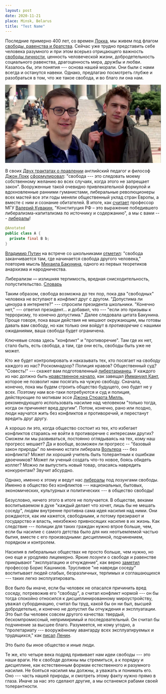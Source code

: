 ```yaml
---
layout: post
date: 2020-11-21
place: Minsk, Belarus
title: "Test Name"
---
```


Последние примерно 400 лет, со времен
[Локка](https://ru.wikipedia.org/wiki/%D0%9B%D0%BE%D0%BA%D0%BA,_%D0%94%D0%B6%D0%BE%D0%BD),
мы живем под флагом
[свободы, равенства и братства](https://ru.wikipedia.org/wiki/%D0%A1%D0%B2%D0%BE%D0%B1%D0%BE%D0%B4%D0%B0,_%D1%80%D0%B0%D0%B2%D0%B5%D0%BD%D1%81%D1%82%D0%B2%D0%BE,_%D0%B1%D1%80%D0%B0%D1%82%D1%81%D1%82%D0%B2%D0%BE).
Сейчас уже трудно представить себе человека разумного и при этом
всерьез отрицающего важность
[свободы личности](https://ru.wikipedia.org/wiki/%D0%A1%D0%B2%D0%BE%D0%B1%D0%BE%D0%B4%D0%B0_%D0%BB%D0%B8%D1%87%D0%BD%D0%BE%D1%81%D1%82%D0%B8),
ценность человеческой жизни,
добродетельность социального равенства,
драгоценность мира, дружбы и любви.
Казалось бы, эти понятия --- основа нашей морали.
Они были с нами всегда и останутся навеки.
Однако, предлагаю посмотреть глубже и разобраться в том, что же такое свобода,
и во благо ли она нам.

<!--more-->

![sm](/images/2020/11/sm.jpg)

В своих [Двух трактатах о правлении](https://ru.wikipedia.org/wiki/%D0%94%D0%B2%D0%B0_%D1%82%D1%80%D0%B0%D0%BA%D1%82%D0%B0%D1%82%D0%B0_%D0%BE_%D0%BF%D1%80%D0%B0%D0%B2%D0%BB%D0%B5%D0%BD%D0%B8%D0%B8)
английский педагог и философ
[Джон Локк](https://ru.wikipedia.org/wiki/%D0%9B%D0%BE%D0%BA%D0%BA,_%D0%94%D0%B6%D0%BE%D0%BD)
[сформулировал](http://grachev62.narod.ru/lock/lokk_2_04.html):
"свобода --- это следовать моему собственному
желанию во всех случаях, когда этого не запрещает закон".
Вооруженные такой очевидно привлекательной формулой и вдохновленные ранними гуманистами,
либеральные революционеры всех мастей все эти годы меняли общественный уклад стран Европы,
а вместе с ним и сознание обитателей. В итоге, как
[считает](https://razumru.ru/humanism/journal/60/party.htm)
профессор МГУ [Валерий Кувакин](https://ru.wikipedia.org/wiki/%D0%9A%D1%83%D0%B2%D0%B0%D0%BA%D0%B8%D0%BD,_%D0%92%D0%B0%D0%BB%D0%B5%D1%80%D0%B8%D0%B9_%D0%90%D0%BB%D0%B5%D0%BA%D1%81%D0%B0%D0%BD%D0%B4%D1%80%D0%BE%D0%B2%D0%B8%D1%87),
"Конституция РФ – это выражение победившего либерализма-капитализма
по источнику и содержанию", а мы с вами ---
[либералы](https://ru.wikipedia.org/wiki/%D0%9B%D0%B8%D0%B1%D0%B5%D1%80%D0%B0%D0%BB%D0%B8%D0%B7%D0%BC)!

```java
@Anotated
public class A {
  private final B b;
}
````

[Владимир Путин](https://ru.wikipedia.org/wiki/%D0%9F%D1%83%D1%82%D0%B8%D0%BD,_%D0%92%D0%BB%D0%B0%D0%B4%D0%B8%D0%BC%D0%B8%D1%80_%D0%92%D0%BB%D0%B0%D0%B4%D0%B8%D0%BC%D0%B8%D1%80%D0%BE%D0%B2%D0%B8%D1%87)
на встрече со школьниками
[отметил](https://rg.ru/2017/07/21/putin-obiasnil-gde-zakanchivaetsia-svoboda-v-internete.html):
"свобода заканчивается там, где начинается свобода другого человека,"
повторив мысль [Михаила Бакунина](https://ru.wikipedia.org/wiki/%D0%91%D0%B0%D0%BA%D1%83%D0%BD%D0%B8%D0%BD,_%D0%9C%D0%B8%D1%85%D0%B0%D0%B8%D0%BB_%D0%90%D0%BB%D0%B5%D0%BA%D1%81%D0%B0%D0%BD%D0%B4%D1%80%D0%BE%D0%B2%D0%B8%D1%87),
одного из первых теоретиков анархизма и народничества.

<aside class="quote">
Либерализм — излишняя терпимость, вредная снисходительность, попустительство.
<span><a href="https://classes.ru/all-russian/russian-dictionary-Efremova-term-41614.htm">Словарь</a></span>
</aside>

Таким образом, свобода возможна до тех пор, пока два "свободных" человека
не вступают в _конфликт_ друг с другом. "Допустима ли цензура в интернете?"
--- спросили президента школьники. "Конечно нет," --- ответил президент...
и добавил, что --- "если это призывы к терроризму, то конечно допустима."
Далее следовала цитата Бакунина. Проще говоря, пока ваши действия не мешают окружающим,
мы готовы давать вам свободу, но как только они войдут в _противоречие_
с нашими ожиданиями, ваша свобода будет ограничена.

Ключевые слова здесь "конфликт" и "противоречие". Там где их нет, стало быть,
есть свобода, а там, где они есть, свободы быть уже не может.

Кто же будет контролировать и наказывать тех, кто посягает на свободу
каждого из нас? Роскомнадзор? Полиция нравов? Общественный суд?
"Совесть!" --- скажет вам подготовленный
[либертарианец](https://ru.wikipedia.org/wiki/%D0%9B%D0%B8%D0%B1%D0%B5%D1%80%D1%82%D0%B0%D1%80%D0%B8%D0%B0%D0%BD%D1%81%D1%82%D0%B2%D0%BE).
У каждого из нас должно быть
[нравственное начало](https://ru.wikipedia.org/wiki/%D0%9A%D0%B0%D1%82%D0%B5%D0%B3%D0%BE%D1%80%D0%B8%D1%87%D0%B5%D1%81%D0%BA%D0%B8%D0%B9_%D0%B8%D0%BC%D0%BF%D0%B5%D1%80%D0%B0%D1%82%D0%B8%D0%B2),
как завещал
[Иммануил Кант](https://ru.wikipedia.org/wiki/%D0%9A%D0%B0%D0%BD%D1%82,_%D0%98%D0%BC%D0%BC%D0%B0%D0%BD%D1%83%D0%B8%D0%BB),
которое не позволит нам посягать на чужую свободу. Сначала, конечно, пока
мы будем строить общество будущего, оно будет не у всех. Поэтому нам
все-таки потребуются и суд и полиция, действующие по мотивам
эссе [Джона Стюарта Милль](https://ru.wikipedia.org/wiki/%D0%9C%D0%B8%D0%BB%D0%BB%D1%8C,_%D0%94%D0%B6%D0%BE%D0%BD_%D0%A1%D1%82%D1%8E%D0%B0%D1%80%D1%82),
рекомендующего использовать
насилие над человеком "только тогда, когда он причиняет вред другим".
Потом, конечно, рано или поздно, люди научатся жить без конфликтов и противоречий,
и перестанут вредить друг другу.

А хорошо ли это, когда общество состоит из тех, кто избегает конфликтов
стараясь не войти в противоречие с интересами других? Сможем ли
мы развиваться, постоянно оглядываясь на тех, кому наш прогресс мешает?
Да и вообще, возможен ли прогресс -- "базовый закон природы"
по мнению кстати либерала [Вольтера](https://ru.wikipedia.org/wiki/%D0%92%D0%BE%D0%BB%D1%8C%D1%82%D0%B5%D1%80)
--- без конфликта?
Может ли хороший учитель быть толерантным к ошибкам двоечников?
Может ли ученый создать что-то новое, боясь обидеть коллег?
Можно ли выпустить новый товар, опасаясь навредить конкурентам?
Звучит абсурдно.

Однако, именно к этому и ведут нас
[либералы](https://ru.wikipedia.org/wiki/%D0%9B%D0%B8%D0%B1%D0%B5%D1%80%D0%B0%D0%BB%D0%B8%D0%B7%D0%BC)
под лозунгами свободы.
Именно в общество без конфликтов --- национальных, бытовых, экономических,
культурных и политических --- в общество свободы!

Безусловно, ничего этого в итоге не получается. В обществе,
веками воспитываемом в духе "каждый делает что хочет, лишь бы не мешать соседу",
людям внутренне противна сама идея насилия над ними.
Они рождаются, как им кажется, свободными,
и потому презирают и государство и власть, неизбежно привносящих насилие в их жизнь.
Как следствие --- полиции для таких граждан нужно
втрое больше, чем, если бы насилие с самого детства было для них
неотъемлемой частью бытия, вместе с его производными: дисциплиной,
подчинением, порядком и контролем.

Насилия в либеральных обществах не просто больше, чем нужно, но оно еще
и уродливо лицемерно. Яркие лозунги о свободе и равенстве прикрывают
"эксплуатацию и отчуждение", как верно
[заметил](http://ecsocman.hse.ru/data/973/640/1219/06.pdf)
профессор Борис Кашников. Трусливое "не навреди соседу" воспитывает
людей слабых, безразличных, терпимых и соглашающихся --- таких легко эксплуатировать.

Все было бы иначе, если бы человек не опасался причинить вред соседу, потревожив его "свободу",
а считал конфликт нормой --- он бы тогда спокойно относился к дисциплинированному
мироустройству, уважал субординацию, считал бы труд, какой бы он ни был,
высшей добродетелью, и конечно не допустил бы отчуждения и эксплуатации.
Это был бы человек совсем другого качества:
твердый, бескомпромиссный, непримиримый и последовательный.
Он считал бы подчинение за высшее благо. Разумеется, не кому угодно, а
"пролетариату --- вооружённому авангарду всех эксплуатируемых и трудящихся,"
как [писал](https://ru.wikipedia.org/wiki/%D0%93%D0%BE%D1%81%D1%83%D0%B4%D0%B0%D1%80%D1%81%D1%82%D0%B2%D0%BE_%D0%B8_%D1%80%D0%B5%D0%B2%D0%BE%D0%BB%D1%8E%D1%86%D0%B8%D1%8F)
[Ленин](https://ru.wikipedia.org/wiki/%D0%92._%D0%98._%D0%9B%D0%B5%D0%BD%D0%B8%D0%BD).

Это было бы иное общество и иные люди.

Те же, кто четыре века подряд прививает нам идеи свободы --- это наши враги.
Не к свободе должны мы стремиться, а к порядку и дисциплине,
как естественным формам естественного и разумного насилия.
Не бояться насилия мы должны, а уважать и понимать его. Оно --- часть нашей
природы, и смотреть этому факту нужно прямо в глаза. Иначе за нас
это сделают другие, а мы останемся рабами своей толерантности.